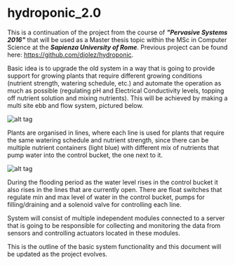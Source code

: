 # hydroponic_2.0

This is a continuation of the project from the course of ***"Pervasive Systems 2016"*** that will be used as a Master thesis topic within the MSc in Computer Science at the ***Sapienza University of Rome***. Previous project can be found here: https://github.com/djolez/hydroponic.

Basic idea is to upgrade the old system in a way that is going to provide support for growing plants that require different growing conditions (nutrient strength, watering schedule, etc.) and automate the operation as much as possible (regulating pH and Electrical Conductivity levels, topping off nutrient solution and mixing nutrients). This will be achieved by making a multi site ebb and flow system, pictured below.

![alt tag](https://s3.amazonaws.com/media.hydroponics.net/images/MultiFlow-med.jpg)

Plants are organised in lines, where each line is used for plants that require the same watering schedule and nutrient strength, since there can be multiple nutrient containers (light blue) with different mix of nutrients that pump water into the control bucket, the one next to it. 

![alt tag](http://i.imgur.com/oSVWamJ.jpg)

During the flooding period as the water level rises in the control bucket it also rises in the lines that are currently open. There are float switches that regulate min and max level of water in the control bucket, pumps for filling/draining and a solenoid valve for controlling each line.

System will consist of multiple independent modules connected to a server that is going to be responsible for collecting and monitoring the data from sensors and controlling actuators located in these modules.

This is the outline of the basic system functionality and this document will be updated as the project evolves.
